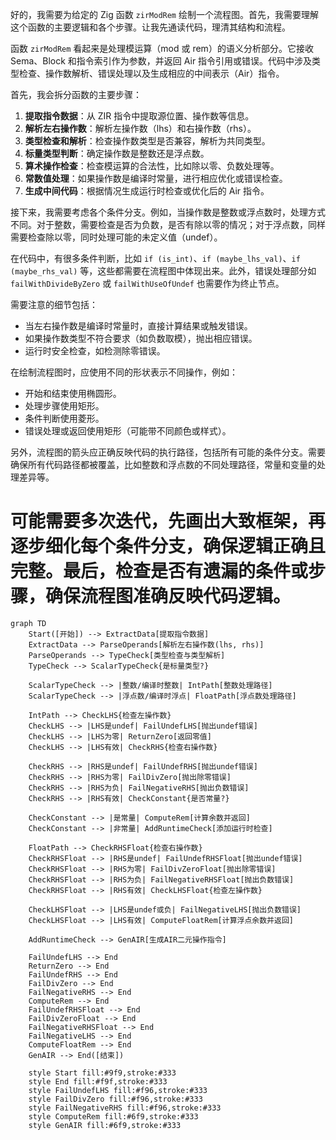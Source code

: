 好的，我需要为给定的 Zig 函数 `zirModRem` 绘制一个流程图。首先，我需要理解这个函数的主要逻辑和各个步骤。让我先通读代码，理清其结构和流程。

函数 `zirModRem` 看起来是处理模运算（mod 或 rem）的语义分析部分。它接收 Sema、Block 和指令索引作为参数，并返回 Air 指令引用或错误。代码中涉及类型检查、操作数解析、错误处理以及生成相应的中间表示（Air）指令。

首先，我会拆分函数的主要步骤：

1. **提取指令数据**：从 ZIR 指令中提取源位置、操作数等信息。
2. **解析左右操作数**：解析左操作数（lhs）和右操作数（rhs）。
3. **类型检查和解析**：检查操作数类型是否兼容，解析为共同类型。
4. **标量类型判断**：确定操作数是整数还是浮点数。
5. **算术操作检查**：检查模运算的合法性，比如除以零、负数处理等。
6. **常数值处理**：如果操作数是编译时常量，进行相应优化或错误检查。
7. **生成中间代码**：根据情况生成运行时检查或优化后的 Air 指令。

接下来，我需要考虑各个条件分支。例如，当操作数是整数或浮点数时，处理方式不同。对于整数，需要检查是否为负数，是否有除以零的情况；对于浮点数，同样需要检查除以零，同时处理可能的未定义值（undef）。

在代码中，有很多条件判断，比如 `if (is_int)`、`if (maybe_lhs_val)`、`if (maybe_rhs_val)` 等，这些都需要在流程图中体现出来。此外，错误处理部分如 `failWithDivideByZero` 或 `failWithUseOfUndef` 也需要作为终止节点。

需要注意的细节包括：

- 当左右操作数是编译时常量时，直接计算结果或触发错误。
- 如果操作数类型不符合要求（如负数取模），抛出相应错误。
- 运行时安全检查，如检测除零错误。

在绘制流程图时，应使用不同的形状表示不同操作，例如：

- 开始和结束使用椭圆形。
- 处理步骤使用矩形。
- 条件判断使用菱形。
- 错误处理或返回使用矩形（可能带不同颜色或样式）。

另外，流程图的箭头应正确反映代码的执行路径，包括所有可能的条件分支。需要确保所有代码路径都被覆盖，比如整数和浮点数的不同处理路径，常量和变量的处理差异等。

可能需要多次迭代，先画出大致框架，再逐步细化每个条件分支，确保逻辑正确且完整。最后，检查是否有遗漏的条件或步骤，确保流程图准确反映代码逻辑。
================================================
```mermaid
graph TD
    Start([开始]) --> ExtractData[提取指令数据]
    ExtractData --> ParseOperands[解析左右操作数(lhs, rhs)]
    ParseOperands --> TypeCheck[类型检查与类型解析]
    TypeCheck --> ScalarTypeCheck{是标量类型?}
    
    ScalarTypeCheck --> |整数/编译时整数| IntPath[整数处理路径]
    ScalarTypeCheck --> |浮点数/编译时浮点| FloatPath[浮点数处理路径]
    
    IntPath --> CheckLHS{检查左操作数}
    CheckLHS --> |LHS是undef| FailUndefLHS[抛出undef错误]
    CheckLHS --> |LHS为零| ReturnZero[返回零值]
    CheckLHS --> |LHS有效| CheckRHS{检查右操作数}
    
    CheckRHS --> |RHS是undef| FailUndefRHS[抛出undef错误]
    CheckRHS --> |RHS为零| FailDivZero[抛出除零错误]
    CheckRHS --> |RHS为负| FailNegativeRHS[抛出负数错误]
    CheckRHS --> |RHS有效| CheckConstant{是否常量?}
    
    CheckConstant --> |是常量| ComputeRem[计算余数并返回]
    CheckConstant --> |非常量| AddRuntimeCheck[添加运行时检查]
    
    FloatPath --> CheckRHSFloat{检查右操作数}
    CheckRHSFloat --> |RHS是undef| FailUndefRHSFloat[抛出undef错误]
    CheckRHSFloat --> |RHS为零| FailDivZeroFloat[抛出除零错误]
    CheckRHSFloat --> |RHS为负| FailNegativeRHSFloat[抛出负数错误]
    CheckRHSFloat --> |RHS有效| CheckLHSFloat{检查左操作数}
    
    CheckLHSFloat --> |LHS是undef或负| FailNegativeLHS[抛出负数错误]
    CheckLHSFloat --> |LHS有效| ComputeFloatRem[计算浮点余数并返回]
    
    AddRuntimeCheck --> GenAIR[生成AIR二元操作指令]
    
    FailUndefLHS --> End
    ReturnZero --> End
    FailUndefRHS --> End
    FailDivZero --> End
    FailNegativeRHS --> End
    ComputeRem --> End
    FailUndefRHSFloat --> End
    FailDivZeroFloat --> End
    FailNegativeRHSFloat --> End
    FailNegativeLHS --> End
    ComputeFloatRem --> End
    GenAIR --> End([结束])
    
    style Start fill:#9f9,stroke:#333
    style End fill:#f9f,stroke:#333
    style FailUndefLHS fill:#f96,stroke:#333
    style FailDivZero fill:#f96,stroke:#333
    style FailNegativeRHS fill:#f96,stroke:#333
    style ComputeRem fill:#6f9,stroke:#333
    style GenAIR fill:#6f9,stroke:#333
```
